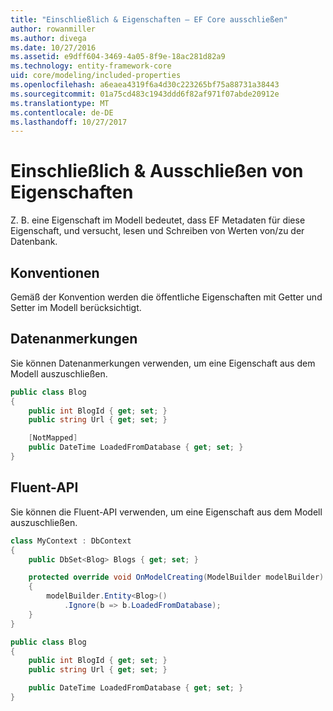 ```yaml
---
title: "Einschließlich & Eigenschaften – EF Core ausschließen"
author: rowanmiller
ms.author: divega
ms.date: 10/27/2016
ms.assetid: e9dff604-3469-4a05-8f9e-18ac281d82a9
ms.technology: entity-framework-core
uid: core/modeling/included-properties
ms.openlocfilehash: a6eaea4319f6a4d30c223265bf75a88731a38443
ms.sourcegitcommit: 01a75cd483c1943ddd6f82af971f07abde20912e
ms.translationtype: MT
ms.contentlocale: de-DE
ms.lasthandoff: 10/27/2017
---
```

# <a name="including--excluding-properties"></a>Einschließlich & Ausschließen von Eigenschaften

Z. B. eine Eigenschaft im Modell bedeutet, dass EF Metadaten für diese Eigenschaft, und versucht, lesen und Schreiben von Werten von/zu der Datenbank.

## <a name="conventions"></a>Konventionen

Gemäß der Konvention werden die öffentliche Eigenschaften mit Getter und Setter im Modell berücksichtigt.

## <a name="data-annotations"></a>Datenanmerkungen

Sie können Datenanmerkungen verwenden, um eine Eigenschaft aus dem Modell auszuschließen.

<!-- [!code-csharp[Main](samples/core/Modeling/DataAnnotations/Samples/IgnoreProperty.cs?highlight=6)] -->
``` csharp
public class Blog
{
    public int BlogId { get; set; }
    public string Url { get; set; }

    [NotMapped]
    public DateTime LoadedFromDatabase { get; set; }
}
```

## <a name="fluent-api"></a>Fluent-API

Sie können die Fluent-API verwenden, um eine Eigenschaft aus dem Modell auszuschließen.

<!-- [!code-csharp[Main](samples/core/Modeling/FluentAPI/Samples/IgnoreProperty.cs?highlight=7,8)] -->
``` csharp
class MyContext : DbContext
{
    public DbSet<Blog> Blogs { get; set; }

    protected override void OnModelCreating(ModelBuilder modelBuilder)
    {
        modelBuilder.Entity<Blog>()
            .Ignore(b => b.LoadedFromDatabase);
    }
}

public class Blog
{
    public int BlogId { get; set; }
    public string Url { get; set; }

    public DateTime LoadedFromDatabase { get; set; }
}
```
